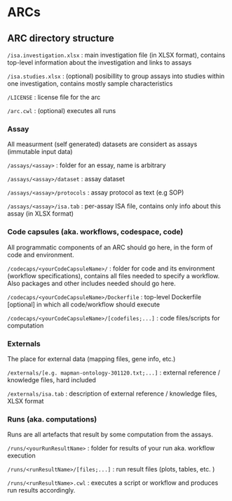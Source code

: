 # ARCs

## ARC directory structure

`/isa.investigation.xlsx`
: main investigation file (in XLSX format), contains top-level information about the investigation and links to assays

`/isa.studies.xlsx`
: (optional) posibillity to group assays into studies within one investigation, contains mostly sample characteristics 

`/LICENSE` 
: license file for the arc

`/arc.cwl`
: (optional) executes all runs



### Assay

All measurment (self generated) datasets are considert as assays (immutable input data)

`/assays/<assay>`
: folder for an essay, name is arbitrary

`/assays/<assay>/dataset`
: assay dataset

`/assays/<assay>/protocols`
: assay protocol as text (e.g SOP)

`/assays/<assay>/isa.tab`
: per-assay ISA file, contains only info about this assay (in XLSX format)


### Code capsules (aka. workflows, codespace, code)

All programmatic components of an ARC should go here, in the form of code and environment.

`/codecaps/<yourCodeCapsuleName>/`
: folder for code and its environment (workflow specifications), contains all files needed to specify a workflow. Also packages and other includes needed should go here.

`/codecaps/<yourCodeCapsuleName>/Dockerfile`
: top-level Dockerfile [optional] in which all code/workflow should execute

`/codecaps/<yourCodeCapsuleName>/[codefiles;...]`
: code files/scripts for computation

### Externals

The place for external data (mapping files, gene info, etc.)

`/externals/[e.g. mapman-ontology-301120.txt;...]`
: external reference / knowledge files, hard included

`/externals/isa.tab`
: description of external reference / knowledge files, XLSX format

### Runs (aka. computations)

Runs are all artefacts that result by some computation from the assays.

`/runs/<yourRunResultName>`
: folder for results of your run aka. workflow execution

`/runs/<runResultName>/[files;...]`
: run result files (plots, tables, etc. )

`/runs/<runResultName>.cwl`
: executes a script or workflow and produces run results accordingly.